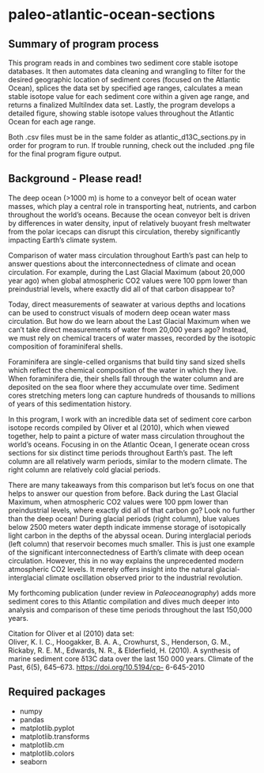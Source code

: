 # paleo-atlantic-ocean-sections

## Summary of program process
This program reads in and combines two sediment core stable isotope databases. It then automates data cleaning and wrangling to filter for the desired geographic location of sediment cores (focused on the Atlantic Ocean), splices the data set by specified age ranges, calculates a mean stable isotope value for each sediment core within a given age range, and returns a finalized MultiIndex data set. Lastly, the program develops a detailed figure, showing stable isotope values throughout the Atlantic Ocean for each age range.

Both .csv files must be in the same folder as atlantic_d13C_sections.py in order for program to run. If trouble running, check out the included .png file for the final program figure output.

## Background - Please read!
The deep ocean (>1000 m) is home to a conveyor belt of ocean water masses, which play a central role in transporting heat, nutrients, and carbon throughout the world’s oceans. Because the ocean conveyor belt is driven by differences in water density, input of relatively buoyant fresh meltwater from the polar icecaps can disrupt this circulation, thereby significantly impacting Earth’s climate system.

Comparison of water mass circulation throughout Earth’s past can help to answer questions about the interconnectedness of climate and ocean circulation. For example, during the Last Glacial Maximum (about 20,000 year ago) when global atmospheric CO2 values were 100 ppm lower than preindustrial levels, where exactly did all of that carbon disappear to?

Today, direct measurements of seawater at various depths and locations can be used to construct visuals of modern deep ocean water mass circulation. But how do we learn about the Last Glacial Maximum when we can’t take direct measurements of water from 20,000 years ago? Instead, we must rely on chemical tracers of water masses, recorded by the isotopic composition of foraminiferal shells. 

Foraminifera are single-celled organisms that build tiny sand sized shells which reflect the chemical composition of the water in which they live. When foraminifera die, their shells fall through the water column and are deposited on the sea floor where they accumulate over time. Sediment cores stretching meters long can capture hundreds of thousands to millions of years of this sedimentation history.

In this program, I work with an incredible data set of sediment core carbon isotope records compiled by Oliver et al (2010), which when viewed together, help to paint a picture of water mass circulation throughout the world’s oceans. Focusing in on the Atlantic Ocean, I generate ocean cross sections for six distinct time periods throughout Earth’s past. The left column are all relatively warm periods, similar to the modern climate. The right column are relatively cold glacial periods. 

There are many takeaways from this comparison but let’s focus on one that helps to answer our question from before. Back during the Last Glacial Maximum, when atmospheric CO2 values were 100 ppm lower than preindustrial levels, where exactly did all of that carbon go? Look no further than the deep ocean! During glacial periods (right column), blue values below 2500 meters water depth indicate immense storage of isotopically light carbon in the depths of the abyssal ocean. During interglacial periods (left column) that reservoir becomes much smaller. This is just one example of the significant interconnectedness of Earth’s climate with deep ocean circulation. However, this in no way explains the unprecedented modern atmospheric CO2 levels. It merely offers insight into the natural glacial-interglacial climate oscillation observed prior to the industrial revolution.

My forthcoming publication (under review in *Paleoceanography*) adds more sediment cores to this Atlantic compilation and dives much deeper into analysis and comparison of these time periods throughout the last 150,000 years.

Citation for Oliver et al (2010) data set:  
Oliver, K. I. C., Hoogakker, B. A. A., Crowhurst, S., Henderson, G. M., Rickaby, R. E. M., Edwards, N. R., & Elderfield, H. (2010). A synthesis of marine sediment core δ13C data over the last 150 000 years. Climate of the Past, 6(5), 645–673. https://doi.org/10.5194/cp- 6-645-2010

## Required packages
- numpy
- pandas
- matplotlib.pyplot
- matplotlib.transforms
- matplotlib.cm
- matplotlib.colors
- seaborn

